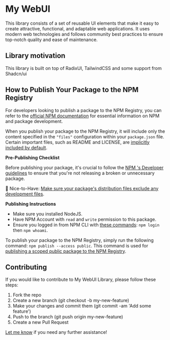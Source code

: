 # My WebUI

This library consists of a set of reusable UI elements that make it easy to create attractive, functional, and adaptable web applications. It uses modern web technologies and follows community best practices to ensure top-notch quality and ease of maintenance.

## Library motivation

This library is built on top of RadixUI, TailwindCSS and some support from Shadcn/ui

## How to Publish Your Package to the NPM Registry

For developers looking to publish a package to the NPM Registry, you can refer to the [official NPM documentation](https://docs.npmjs.com/cli/v10/using-npm/developers) for essential information on NPM and package development.

When you publish your package to the NPM Registry, it will include only the content specified in the `"files"` configuration within your `package.json` file. Certain important files, such as README and LICENSE, are [implicitly included by default](https://docs.npmjs.com/cli/v10/configuring-npm/package-json#files).

**Pre-Publishing Checklist**

Before publishing your package, it's crucial to follow the [NPM 's Developer guidelines](https://docs.npmjs.com/cli/v10/using-npm/developers#before-publishing-make-sure-your-package-installs-and-works) to ensure that you're not releasing a broken or unnecessary package.

🤪 Nice-to-Have: [Make sure your package's distribution files exclude any development files](https://docs.npmjs.com/cli/v10/using-npm/developers#testing-whether-your-npmignore-or-files-config-works).

**Publishing Instructions**

- Make sure you installed NodeJS.
- Have NPM Account with `read` and `write` permission to this package.
- Ensure you logged in from NPM CLI with [these commands](https://docs.npmjs.com/creating-a-new-npm-user-account): `npm login` then `npm whoami`.

To publish your package to the NPM Registry, simply run the following command: `npm publish --access public`. This command is used for [publishing a scoped public package to the NPM Registry](https://docs.npmjs.com/creating-and-publishing-scoped-public-packages).

## Contributing

If you would like to contribute to My WebUI Library, please follow these steps:

1. Fork the repo
2. Create a new branch (git checkout -b my-new-feature)
3. Make your changes and commit them (git commit -am 'Add some feature')
4. Push to the branch (git push origin my-new-feature)
5. Create a new Pull Request

<a href="mailto:lmint.dev@gmail.com">Let me know</a> if you need any further assistance!

